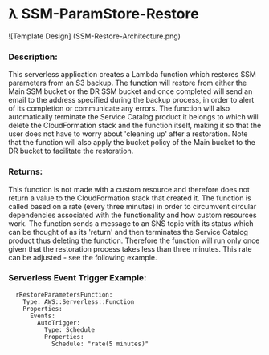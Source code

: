 # λ SSM-ParamStore-Restore

![Template Design] (SSM-Restore-Architecture.png)

### Description:
This serverless application creates a Lambda function which restores SSM parameters from an S3 backup. The function will restore from either the Main SSM bucket or the DR SSM bucket and once completed will send an email to the address specified during the backup process, in order to alert of its completion or communicate any errors. The function will also automatically terminate the Service Catalog product it belongs to which will delete the CloudFormation stack and the function itself, making it so that the user does not have to worry about 'cleaning up' after a restoration. Note that the function will also apply the bucket policy of the Main bucket to the DR bucket to facilitate the restoration.

### Returns:
This function is not made with a custom resource and therefore does not return a value to the CloudFormation stack that created it. The function is called based on a rate (every three minutes) in order to circumvent circular dependencies associated with the functionality and how custom resources work. The function sends a message to an SNS topic with its status which can be thought of as its 'return' and then terminates the Service Catalog product thus deleting the function. Therefore the function will run only once given that the restoration process takes less than three minutes. This rate can be adjusted - see the following example.

### Serverless Event Trigger Example:

```
  rRestoreParametersFunction:
    Type: AWS::Serverless::Function
    Properties:
      Events:
        AutoTrigger:
          Type: Schedule
          Properties:
            Schedule: "rate(5 minutes)"
```
